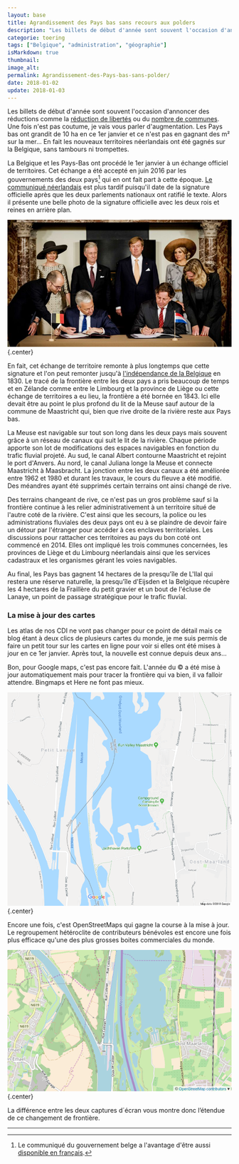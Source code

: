 ```yaml
---
layout: base
title: Agrandissement des Pays bas sans recours aux polders
description: "Les billets de début d'année sont souvent l'occasion d'annoncer des réductions comme la réduction de libertés ou du nombre de communes. Une fois n'est pas "
categorie: toering
tags: ["Belgique", "administration", "géographie"]
isMarkdown: true
thumbnail: 
image_alt: 
permalink: Agrandissement-des-Pays-bas-sans-polder/
date: 2018-01-02
update: 2018-01-03
---
```


Les billets de début d'année sont souvent l'occasion d'annoncer des réductions comme la [réduction de libertés](/deux-nouvelles-annees) ou du [nombre de communes](/fusions-communes-se-poursuivent). Une fois n'est pas coutume, je vais vous parler d'augmentation. Les Pays bas ont grandit de 10 ha en ce 1er janvier et ce n'est pas en gagnant des m² sur la mer… En fait les nouveaux territoires néerlandais ont été gagnés sur la Belgique, sans tambours ni trompettes.

La Belgique et les Pays-Bas ont procédé le 1er janvier à un échange officiel de territoires. Cet échange a été accepté en juin 2016 par les gouvernements des deux pays[^1] qui en ont fait part à cette époque. [Le communiqué néerlandais](https://www.rijksoverheid.nl/actueel/nieuws/2016/11/28/nederland-en-belgie-passen-grens-aan) est plus tardif puisqu'il date de la signature officielle après que les deux parlements nationaux ont ratifié le texte. Alors il présente une belle photo de la signature officielle avec les deux rois et reines en arrière plan.

![Le roi Philippe la reine Mathilde le roi Guillaume-Alexandre et la reine Maxima en arrière plan cource: Trouw (© ANP)](philippe-mathilde-guillaume-alexendre-maxima-e763.jpeg){.center}

En fait, cet échange de territoire remonte à plus longtemps que cette signature et l'on peut remonter jusqu'à [l'indépendance de la Belgique](/au-bord-de-la-belgique) en 1830. Le tracé de la frontière entre les deux pays a pris beaucoup de temps et en Zélande comme entre le Limbourg et la province de Liège ou cette échange de territoires a eu lieu, la frontière a été bornée en 1843. Ici elle devait être au point le plus profond du lit de la Meuse sauf autour de la commune de Maastricht qui, bien que rive droite de la rivière reste aux Pays bas.

La Meuse est navigable sur tout son long dans les deux pays mais souvent grâce à un réseau de canaux qui suit le lit de la rivière. Chaque période apporte son lot de modifications des espaces navigables en fonction du trafic fluvial projeté. Au sud, le canal Albert contourne Maastricht et rejoint le port d'Anvers. Au nord, le canal Juliana longe la Meuse et connecte Maastricht à Maasbracht. La jonction entre les deux canaux a été améliorée entre 1962 et 1980 et durant les travaux, le cours du fleuve a été modifié. Des méandres ayant été supprimés certain terrains ont ainsi changé de rive. 

Des terrains changeant de rive, ce n'est pas un gros problème sauf si la frontière continue à les relier administrativement à un territoire situé de l'autre coté de la rivière. C'est ainsi que les secours, la police ou les administrations fluviales des deux pays ont eu à se plaindre de devoir faire un détour par l'étranger pour accéder à ces enclaves territoriales. Les discussions pour rattacher ces territoires au pays du bon coté ont commencé en 2014. Elles ont impliqué les trois communes concernées, les provinces de Liège et du Limbourg néerlandais ainsi que les services cadastraux et les organismes gérant les voies navigables.

Au final, les Pays bas gagnent 14 hectares de la presqu'île de L'Ilal qui restera une réserve naturelle, la presqu'île d'Eijsden et la Belgique récupère les 4 hectares de la Fraillère du petit gravier et un bout de l'écluse de Lanaye, un point de passage stratégique pour le trafic fluvial.

### La mise à jour des cartes

Les atlas de nos CDI ne vont pas changer pour ce point de détail mais ce blog étant à deux clics de plusieurs cartes du monde, je me suis permis de faire un petit tour sur les cartes en ligne pour voir si elles ont été mises à jour en ce 1er janvier. Après tout, la nouvelle est connue depuis deux ans…

Bon, pour Google maps, c'est pas encore fait. L'année du © a été mise à jour automatiquement mais pour tracer la frontière qui va bien, il va falloir attendre. Bingmaps et Here ne font pas mieux.

![Google: la frontière suit un cours sinueux de l'ancienne Meuse alors que la rivière est maintenant droite](2018-Google-maas-wrong.png){.center}

Encore une fois, c'est OpenStreetMaps qui gagne la course à la mise à jour. Le regroupement hétéroclite de contributeurs bénévoles est encore une fois plus efficace qu'une des plus grosses boites commerciales du monde.

![Openstreetmap: la frontière suit exactement le cours d'eau](2018-openstreetmap-maas-a-jour.png){.center}

La différence entre les deux captures d´écran vous montre donc l’étendue de ce changement de frontière.

---
[^1]: Le communiqué du gouvernement belge a l'avantage d'être aussi [disponible en français](https://diplomatie.belgium.be/fr/newsroom/nouvelles/2016/la_belgique_et_les_pays_bas_signent_protocole_accord_sur_rectification_frontiere).